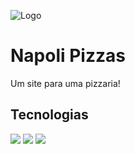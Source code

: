 ![Logo](https://i.ibb.co/hDLvqkv/napoli-pizzas.png)

# Napoli Pizzas

Um site para uma pizzaria!

## Tecnologias

<div>
  <img  src=https://img.shields.io/badge/React-20232A?style=for-the-badge&logo=react&logoColor=61DAFB/>
  <img  src=https://img.shields.io/badge/Tailwind_CSS-38B2AC?style=for-the-badge&logo=tailwind-css&logoColor=white/>
  <img  src=https://img.shields.io/badge/JavaScript-F7DF1E?style=for-the-badge&logo=javascript&logoColor=black/>
</div>
